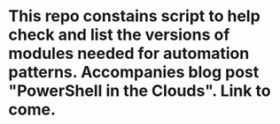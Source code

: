 # This repo constains script to help check and list the versions of modules needed for automation patterns.  Accompanies blog post "PowerShell in the Clouds".  Link to come.  
